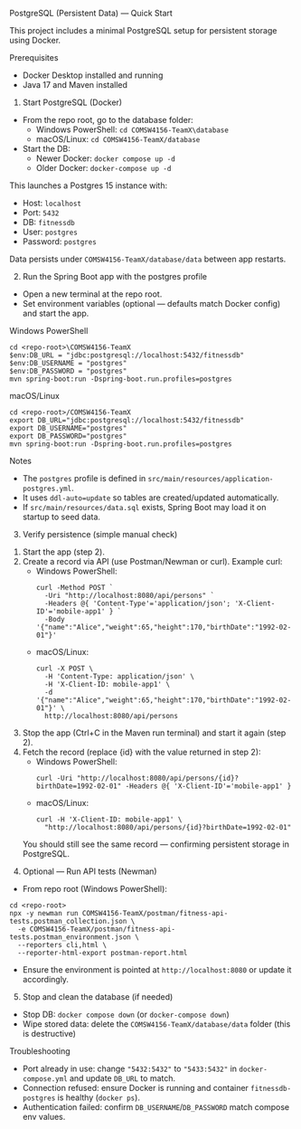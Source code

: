 PostgreSQL (Persistent Data) — Quick Start

This project includes a minimal PostgreSQL setup for persistent storage using Docker.

Prerequisites
- Docker Desktop installed and running
- Java 17 and Maven installed

1) Start PostgreSQL (Docker)
- From the repo root, go to the database folder:
  - Windows PowerShell: `cd COMSW4156-TeamX\database`
  - macOS/Linux: `cd COMSW4156-TeamX/database`
- Start the DB:
  - Newer Docker: `docker compose up -d`
  - Older Docker: `docker-compose up -d`

This launches a Postgres 15 instance with:
- Host: `localhost`
- Port: `5432`
- DB: `fitnessdb`
- User: `postgres`
- Password: `postgres`

Data persists under `COMSW4156-TeamX/database/data` between app restarts.

2) Run the Spring Boot app with the postgres profile
- Open a new terminal at the repo root.
- Set environment variables (optional — defaults match Docker config) and start the app.

Windows PowerShell
```
cd <repo-root>\COMSW4156-TeamX
$env:DB_URL = "jdbc:postgresql://localhost:5432/fitnessdb"
$env:DB_USERNAME = "postgres"
$env:DB_PASSWORD = "postgres"
mvn spring-boot:run -Dspring-boot.run.profiles=postgres
```

macOS/Linux
```
cd <repo-root>/COMSW4156-TeamX
export DB_URL="jdbc:postgresql://localhost:5432/fitnessdb"
export DB_USERNAME="postgres"
export DB_PASSWORD="postgres"
mvn spring-boot:run -Dspring-boot.run.profiles=postgres
```

Notes
- The `postgres` profile is defined in `src/main/resources/application-postgres.yml`.
- It uses `ddl-auto=update` so tables are created/updated automatically.
- If `src/main/resources/data.sql` exists, Spring Boot may load it on startup to seed data.

3) Verify persistence (simple manual check)
1. Start the app (step 2).
2. Create a record via API (use Postman/Newman or curl). Example curl:
   - Windows PowerShell:
     ```
     curl -Method POST `
       -Uri "http://localhost:8080/api/persons" `
       -Headers @{ 'Content-Type'='application/json'; 'X-Client-ID'='mobile-app1' } `
       -Body '{"name":"Alice","weight":65,"height":170,"birthDate":"1992-02-01"}'
     ```
   - macOS/Linux:
     ```
     curl -X POST \
       -H 'Content-Type: application/json' \
       -H 'X-Client-ID: mobile-app1' \
       -d '{"name":"Alice","weight":65,"height":170,"birthDate":"1992-02-01"}' \
       http://localhost:8080/api/persons
     ```
3. Stop the app (Ctrl+C in the Maven run terminal) and start it again (step 2).
4. Fetch the record (replace {id} with the value returned in step 2):
   - Windows PowerShell:
     ```
     curl -Uri "http://localhost:8080/api/persons/{id}?birthDate=1992-02-01" -Headers @{ 'X-Client-ID'='mobile-app1' }
     ```
   - macOS/Linux:
     ```
     curl -H 'X-Client-ID: mobile-app1' \
       "http://localhost:8080/api/persons/{id}?birthDate=1992-02-01"
     ```
   You should still see the same record — confirming persistent storage in PostgreSQL.

4) Optional — Run API tests (Newman)
- From repo root (Windows PowerShell):
```
cd <repo-root>
npx -y newman run COMSW4156-TeamX/postman/fitness-api-tests.postman_collection.json \
  -e COMSW4156-TeamX/postman/fitness-api-tests.postman_environment.json \
  --reporters cli,html \
  --reporter-html-export postman-report.html
```
- Ensure the environment is pointed at `http://localhost:8080` or update it accordingly.

5) Stop and clean the database (if needed)
- Stop DB: `docker compose down` (or `docker-compose down`)
- Wipe stored data: delete the `COMSW4156-TeamX/database/data` folder (this is destructive)

Troubleshooting
- Port already in use: change `"5432:5432"` to `"5433:5432"` in `docker-compose.yml` and update `DB_URL` to match.
- Connection refused: ensure Docker is running and container `fitnessdb-postgres` is healthy (`docker ps`).
- Authentication failed: confirm `DB_USERNAME`/`DB_PASSWORD` match compose env values.

